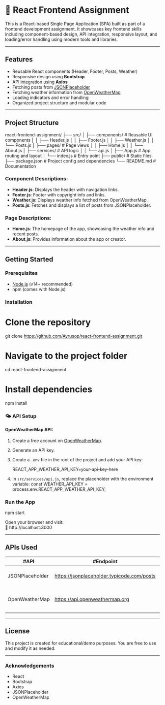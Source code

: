 
# 📘 React Frontend Assignment

This is a React-based Single Page Application (SPA) built as part of a frontend development assignment. It showcases key frontend skills including component-based design, API integration, responsive layout, and loading/error handling using modern tools and libraries.

---

##  Features

-  Reusable React components (Header, Footer, Posts, Weather)
-  Responsive design using **Bootstrap**
-  API integration using **Axios**
  - Fetching posts from [JSONPlaceholder](https://jsonplaceholder.typicode.com/)
  - Fetching weather information from [OpenWeatherMap](https://openweathermap.org/api)
-  Loading indicators and error handling
-  Organized project structure and modular code

---

##  Project Structure

react-frontend-assignment/
├── src/
│   ├── components/             # Reusable UI components
│   │   ├── Header.js
│   │   ├── Footer.js
│   │   ├── Weather.js
│   │   └── Posts.js
│   ├── pages/                  # Page views
│   │   ├── Home.js
│   │   └── About.js
│   ├── services/               # API logic
│   │   └── api.js
│   ├── App.js                  # App routing and layout
│   └── index.js                # Entry point
├── public/                     # Static files
├── package.json                # Project config and dependencies
└── README.md                   # Documentation

###  Component Descriptions:
- **Header.js**: Displays the header with navigation links.
- **Footer.js**: Footer with copyright info and links.
- **Weather.js**: Displays weather info fetched from OpenWeatherMap.
- **Posts.js**: Fetches and displays a list of posts from JSONPlaceholder.

###  Page Descriptions:
- **Home.js**: The homepage of the app, showcasing the weather info and recent posts.
- **About.js**: Provides information about the app or creator.

---

## Getting Started

###  Prerequisites

- [Node.js](https://nodejs.org/) (v14+ recommended)
- npm (comes with Node.js)

###  Installation

# Clone the repository
git clone https://github.com/Ayrusop/react-frontend-assignment.git

# Navigate to the project folder
cd react-frontend-assignment

# Install dependencies
npm install


### 🌤️ API Setup

#### OpenWeatherMap API:
1. Create a free account on [OpenWeatherMap](https://openweathermap.org/api).
2. Generate an API key.
3. Create a `.env` file in the root of the project and add your API key:

   REACT_APP_WEATHER_API_KEY=your-api-key-here   

4. In `src/services/api.js`, replace the placeholder with the environment variable:
   const WEATHER_API_KEY = process.env.REACT_APP_WEATHER_API_KEY;
   
### Run the App

npm start


Open your browser and visit:  
📍 http://localhost:3000

---

## APIs Used

| #API              | #Endpoint                                          | #Usage                                 |
|-------------------|----------------------------------------------------|----------------------------------------|
| JSONPlaceholder   | https://jsonplaceholder.typicode.com/posts         | Fetch dummy posts                      |
| OpenWeatherMap    | https://api.openweathermap.org                     | Fetch live weather info                |

---

## License

This project is created for educational/demo purposes. You are free to use and modify it as needed.

---

### Acknowledgements

- React
- Bootstrap
- Axios
- JSONPlaceholder
- OpenWeatherMap

